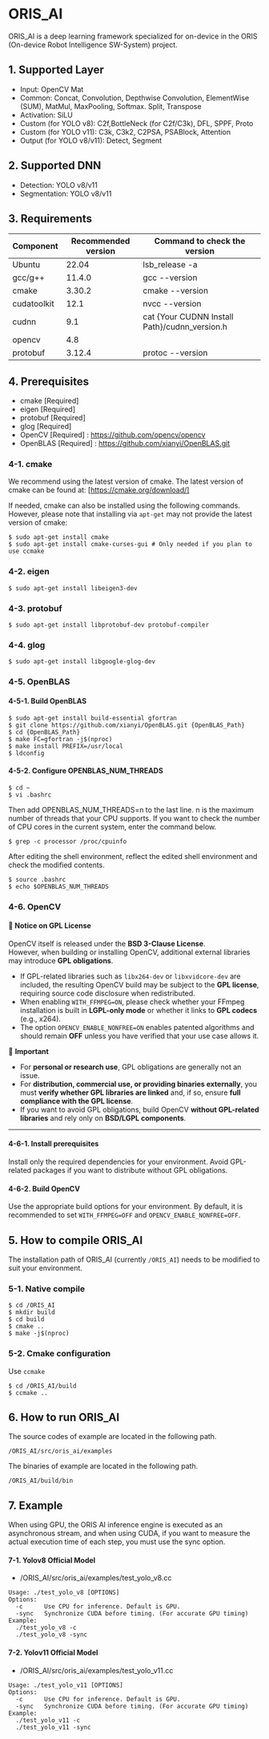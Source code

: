 # ORIS_AI
ORIS_AI is a deep learning framework specialized for on-device in the ORIS (On-device Robot Intelligence SW-System) project.

## 1. Supported Layer
 - Input: OpenCV Mat
 - Common: Concat, Convolution, Depthwise Convolution, ElementWise (SUM), MatMul, MaxPooling, Softmax. Split, Transpose
 - Activation: SiLU
 - Custom (for YOLO v8): C2f,BottleNeck (for C2f/C3k), DFL, SPPF, Proto
 - Custom (for YOLO v11): C3k, C3k2, C2PSA, PSABlock, Attention
 - Output (for YOLO v8/v11): Detect, Segment

## 2. Supported DNN
 - Detection: YOLO v8/v11
 - Segmentation: YOLO v8/v11

## 3. Requirements

Component | Recommended version | Command to check the version
--------- | --------------- | ----------------------------
Ubuntu | 22.04 | lsb_release -a
gcc/g++ | 11.4.0 | gcc --version
cmake | 3.30.2 | cmake --version
cudatoolkit | 12.1 | nvcc --version
cudnn | 9.1 | cat {Your CUDNN Install Path}/cudnn_version.h | grep CUDNN_MAJOR -A 2
opencv | 4.8
protobuf | 3.12.4 | protoc --version

## 4. Prerequisites
- cmake [Required]
- eigen [Required]
- protobuf [Required]
- glog [Required]
- OpenCV [Required] : https://github.com/opencv/opencv
- OpenBLAS [Required] : https://github.com/xianyi/OpenBLAS.git

### 4-1. cmake
We recommend using the latest version of cmake. The latest version of cmake can be found at: [https://cmake.org/download/]

If needed, cmake can also be installed using the following commands. However, please note that installing via `apt-get` may not provide the latest version of cmake:

```
$ sudo apt-get install cmake
$ sudo apt-get install cmake-curses-gui # Only needed if you plan to use ccmake
```

### 4-2. eigen
```
$ sudo apt-get install libeigen3-dev
```

### 4-3. protobuf
```
$ sudo apt-get install libprotobuf-dev protobuf-compiler
```

### 4-4. glog
```
$ sudo apt-get install libgoogle-glog-dev
```

### 4-5. OpenBLAS
#### 4-5-1. Build OpenBLAS
```
$ sudo apt-get install build-essential gfortran
$ git clone https://github.com/xianyi/OpenBLAS.git {OpenBLAS_Path}
$ cd {OpenBLAS_Path}
$ make FC=gfortran -j$(nproc)
$ make install PREFIX=/usr/local
$ ldconfig
```

#### 4-5-2. Configure OPENBLAS_NUM_THREADS 
```
$ cd ~
$ vi .bashrc
```
Then add OPENBLAS_NUM_THREADS=n to the last line.
n is the maximum number of threads that your CPU supports.
If you want to check the number of CPU cores in the current system, enter the command below.
```
$ grep -c processor /proc/cpuinfo
```
After editing the shell environment, reflect the edited shell environment and check the modified contents.
```
$ source .bashrc
$ echo $OPENBLAS_NUM_THREADS
```

### 4-6. OpenCV

#### 📢 Notice on GPL License
OpenCV itself is released under the **BSD 3-Clause License**.  
However, when building or installing OpenCV, additional external libraries may introduce **GPL obligations**.  

- If GPL-related libraries such as `libx264-dev` or `libxvidcore-dev` are included, the resulting OpenCV build may be subject to the **GPL license**, requiring source code disclosure when redistributed.  
- When enabling `WITH_FFMPEG=ON`, please check whether your FFmpeg installation is built in **LGPL-only mode** or whether it links to **GPL codecs** (e.g., x264).  
- The option `OPENCV_ENABLE_NONFREE=ON` enables patented algorithms and should remain **OFF** unless you have verified that your use case allows it.  

📌 **Important**  
- For **personal or research use**, GPL obligations are generally not an issue.  
- For **distribution, commercial use, or providing binaries externally**, you must **verify whether GPL libraries are linked** and, if so, ensure **full compliance with the GPL license**.  
- If you want to avoid GPL obligations, build OpenCV **without GPL-related libraries** and rely only on **BSD/LGPL components**.  

---

#### 4-6-1. Install prerequisites
Install only the required dependencies for your environment. Avoid GPL-related packages if you want to distribute without GPL obligations.

#### 4-6-2. Build OpenCV
Use the appropriate build options for your environment. By default, it is recommended to set `WITH_FFMPEG=OFF` and `OPENCV_ENABLE_NONFREE=OFF`.

## 5. How to compile ORIS_AI
The installation path of ORIS_AI (currently `/ORIS_AI`) needs to be modified to suit your environment.

### 5-1. Native compile
```
$ cd /ORIS_AI
$ mkdir build
$ cd build
$ cmake ..
$ make -j$(nproc)
```

### 5-2. Cmake configuration
Use `ccmake`
```
$ cd /ORIS_AI/build
$ ccmake ..
```

## 6. How to run ORIS_AI
The source codes of example are located in the following path.
```
/ORIS_AI/src/oris_ai/examples
```

The binaries of example are located in the following path.
```
/ORIS_AI/build/bin
```

## 7. Example

When using GPU, the ORIS AI inference engine is executed as an asynchronous stream, and when using CUDA, if you want to measure the actual execution time of each step, you must use the sync option.

#### 7-1. Yolov8 Official Model
- /ORIS_AI/src/oris_ai/examples/test_yolo_v8.cc
```
Usage: ./test_yolo_v8 [OPTIONS]
Options:
  -c      Use CPU for inference. Default is GPU.
  -sync   Synchronize CUDA before timing. (For accurate GPU timing)
Example:
  ./test_yolo_v8 -c
  ./test_yolo_v8 -sync
```

#### 7-2. Yolov11 Official Model
- /ORIS_AI/src/oris_ai/examples/test_yolo_v11.cc
```
Usage: ./test_yolo_v11 [OPTIONS]
Options:
  -c      Use CPU for inference. Default is GPU.
  -sync   Synchronize CUDA before timing. (For accurate GPU timing)
Example:
  ./test_yolo_v11 -c
  ./test_yolo_v11 -sync
```